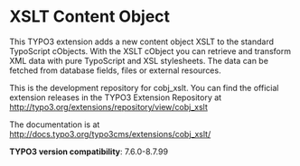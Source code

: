 # XSLT Content Object

This TYPO3 extension adds a new content object XSLT to the standard TypoScript cObjects. With the XSLT cObject you can retrieve and transform XML data with pure TypoScript and XSL stylesheets. The data can be fetched from database fields, files or external resources.

This is the development repository for cobj_xslt. You can find the official extension releases in the TYPO3 Extension Repository at http://typo3.org/extensions/repository/view/cobj_xslt

The documentation is at http://docs.typo3.org/typo3cms/extensions/cobj_xslt/

**TYPO3 version compatibility**: 7.6.0-8.7.99
